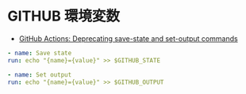 # GITHUB 環境変数


- [GitHub Actions: Deprecating save-state and set-output commands](https://github.blog/changelog/2022-10-11-github-actions-deprecating-save-state-and-set-output-commands/)

```yml
- name: Save state
run: echo "{name}={value}" >> $GITHUB_STATE

- name: Set output
run: echo "{name}={value}" >> $GITHUB_OUTPUT
```
